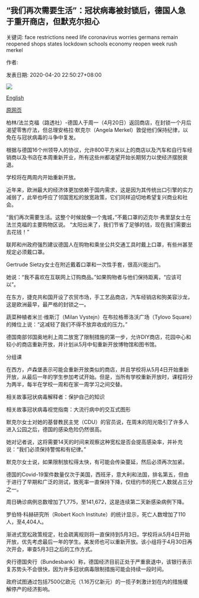 ## “我们再次需要生活”：冠状病毒被封锁后，德国人急于重开商店，但默克尔担心

关键词: face restrictions need life coronavirus worries germans remain reopened shops states lockdown schools economy reopen week rush merkel

作者: 

发表日期: 2020-04-20 22:50:27+08:00

![](https://www.straitstimes.com/sites/default/files/styles/x_large/public/articles/2020/04/20/yq-germanystore-20042021.jpg?itok=72XF_zgD)

[English](%27We%20need%20life%20again%27%3A%20Germans%20rush%20to%20reopened%20shops%20after%20coronavirus%20lockdown%20but%20Merkel%20worries.md)

[原网页](https://www.straitstimes.com/world/europe/we-need-life-again-germans-rush-to-reopened-shops-after-coronavirus-lockdown-but-merkel)

柏林/法兰克福（路透社）-德国人于周一（4月20日）返回商店，在封锁一个月后渴望零售疗法，但总理安格拉·默克尔（Angela Merkel）敦促他们保持纪律，以免在与冠状病毒的斗争中复发。

根据与德国16个州领导人的协议，允许800平方米以上的商店以及汽车和自行车经销商以及书店在本周重新开业，所有这些州都渴望开始长期努力以使经济摆脱衰退。

学校将在两周内开始重新开放。

近年来，欧洲最大的经济体更加依赖于国内需求，这是因为其传统出口引擎的实力减弱了，此举也呼应了邻国宽松的放宽政策，它们同样迫切地希望复兴商业和社会。

“我们再次需要生活。这整个时候就像一个鬼城，”不戴口罩的迈克尔·弗里瑟女士在法兰克福的主要购物区说。 “太阳出来了，我们节省了足够的钱，现在我们需要出去花钱！”

联邦和州政府强烈建议德国人在购物和乘坐公共交通工具时戴上口罩，有些州甚至规定必须戴口罩。

Gertrude Sietzy女士在附近戴着口罩和一次性手套，很高兴能出门。

她说：“我不喜欢在互联网上订购商品。”如果购物者与他们保持距离，“应该可以”。

在东方，捷克共和国开设了农贸市场，手工艺品商店，汽车经销店和狗美容沙龙，这是欧洲最早，最严格的封锁之一。

蔬菜种植者米兰·维斯汀（Milan Vystejn）在布拉格蒂洛沃广场（Tylovo Square）的摊位上说：“这减轻了我们不得不放弃收成的压力。”

德国南部邻国奥地利上周二放宽了限制措施的第一步，允许DIY商店，花园中心和较小的商店重新开放，并计划从5月中旬重新开放博物馆和图书馆。

分组课

在西方，卢森堡表示可能会重新开放类似的商店，并且学校将从5月4日开始重新开放，从最后一年的学生参加考试开始。但是，当所有学校重新开放时，课程将分为两半，每半在学校一周和在家一周学习之间交替。

相关故事冠状病毒解释者：保护自己的知识

相关故事冠状病毒视觉指南：大流行病中的交互式图形

默克尔女士对她的基督教民主党（CDU）的官员说，在周末的阳光吸引了许多人进入公园之后，德国的感染危险仍然很高。

她对记者说，这将需要14天的时间来观察这种宽松是否会提高感染率，并补充说：“我们必须保持警惕和有纪律。”

默克尔女士说，如果限制放松得太快，有可能会传染蔓延，然后必须再次加紧。

德国的Covid-19案件数量仅次于美国，西班牙，意大利和法国，排名第五，但由于进行了早期和广泛的测试，致死率一直保持下降，仅纽约市的死亡人数就占三分之一。

周日确诊病例总数增加了1,775，至141,672，这是连续第二天新感染病例下降。

罗伯特·科赫研究所（Robert Koch Institute）的统计显示，死亡人数增加了110人，至4,404人。

渐进式宽松政策规定，社会疏离规则将一直保持到5月3日。学校将从5月4日开始开放，优先考虑最后一年的学生。美发师也可以重新开放。该小组将于4月30日再次开会，审查5月3日之后的工作方式。

央行德国央行（Bundesbank）称，德国经济目前正处于严重衰退中，该银行表示复苏势头不会很快，因为许多冠状病毒限制措施可能会持续一段时间。

政府试图通过包括7500亿欧元（1.16万亿新元）的一揽子刺激计划在内的措施缓解停产的经济影响。